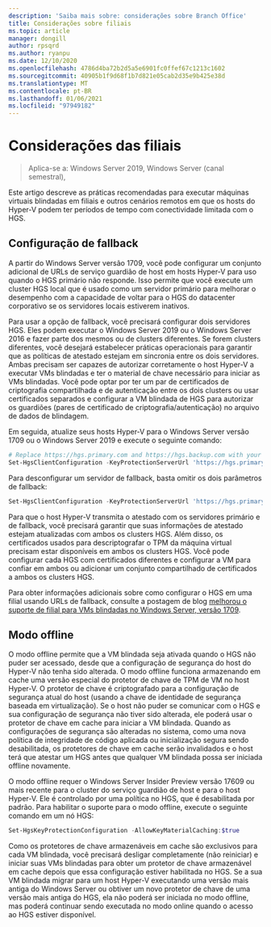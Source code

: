 ```yaml
---
description: 'Saiba mais sobre: considerações sobre Branch Office'
title: Considerações sobre filiais
ms.topic: article
manager: dongill
author: rpsqrd
ms.author: ryanpu
ms.date: 12/10/2020
ms.openlocfilehash: 4786d4ba72b2d5a5e6901fc0ffef67c1213c1602
ms.sourcegitcommit: 40905b1f9d68f1b7d821e05cab2d35e9b425e38d
ms.translationtype: MT
ms.contentlocale: pt-BR
ms.lasthandoff: 01/06/2021
ms.locfileid: "97949182"
---
```

# <a name="branch-office-considerations"></a>Considerações das filiais

> Aplica-se a: Windows Server 2019, Windows Server (canal semestral),

Este artigo descreve as práticas recomendadas para executar máquinas virtuais blindadas em filiais e outros cenários remotos em que os hosts do Hyper-V podem ter períodos de tempo com conectividade limitada com o HGS.

## <a name="fallback-configuration"></a>Configuração de fallback

A partir do Windows Server versão 1709, você pode configurar um conjunto adicional de URLs de serviço guardião de host em hosts Hyper-V para uso quando o HGS primário não responde.
Isso permite que você execute um cluster HGS local que é usado como um servidor primário para melhorar o desempenho com a capacidade de voltar para o HGS do datacenter corporativo se os servidores locais estiverem inativos.

Para usar a opção de fallback, você precisará configurar dois servidores HGS. Eles podem executar o Windows Server 2019 ou o Windows Server 2016 e fazer parte dos mesmos ou de clusters diferentes. Se forem clusters diferentes, você desejará estabelecer práticas operacionais para garantir que as políticas de atestado estejam em sincronia entre os dois servidores. Ambas precisam ser capazes de autorizar corretamente o host Hyper-V a executar VMs blindadas e ter o material de chave necessário para iniciar as VMs blindadas. Você pode optar por ter um par de certificados de criptografia compartilhada e de autenticação entre os dois clusters ou usar certificados separados e configurar a VM blindada de HGS para autorizar os guardiões (pares de certificado de criptografia/autenticação) no arquivo de dados de blindagem.

Em seguida, atualize seus hosts Hyper-V para o Windows Server versão 1709 ou o Windows Server 2019 e execute o seguinte comando:
```powershell
# Replace https://hgs.primary.com and https://hgs.backup.com with your own domain names and protocols
Set-HgsClientConfiguration -KeyProtectionServerUrl 'https://hgs.primary.com/KeyProtection' -AttestationServerUrl 'https://hgs.primary.com/Attestation' -FallbackKeyProtectionServerUrl 'https://hgs.backup.com/KeyProtection' -FallbackAttestationServerUrl 'https://hgs.backup.com/Attestation'
```

Para desconfigurar um servidor de fallback, basta omitir os dois parâmetros de fallback:
```powershell
Set-HgsClientConfiguration -KeyProtectionServerUrl 'https://hgs.primary.com/KeyProtection' -AttestationServerUrl 'https://hgs.primary.com/Attestation'
```

Para que o host Hyper-V transmita o atestado com os servidores primário e de fallback, você precisará garantir que suas informações de atestado estejam atualizadas com ambos os clusters HGS.
Além disso, os certificados usados para descriptografar o TPM da máquina virtual precisam estar disponíveis em ambos os clusters HGS.
Você pode configurar cada HGS com certificados diferentes e configurar a VM para confiar em ambos ou adicionar um conjunto compartilhado de certificados a ambos os clusters HGS.

Para obter informações adicionais sobre como configurar o HGS em uma filial usando URLs de fallback, consulte a postagem de blog [melhorou o suporte de filial para VMs blindadas no Windows Server, versão 1709](/archive/blogs/datacentersecurity/improved-branch-office-support-for-shielded-vms-in-windows-server-version-1709).


## <a name="offline-mode"></a>Modo offline

O modo offline permite que a VM blindada seja ativada quando o HGS não puder ser acessado, desde que a configuração de segurança do host do Hyper-V não tenha sido alterada.
O modo offline funciona armazenando em cache uma versão especial do protetor de chave de TPM de VM no host Hyper-V.
O protetor de chave é criptografado para a configuração de segurança atual do host (usando a chave de identidade de segurança baseada em virtualização).
Se o host não puder se comunicar com o HGS e sua configuração de segurança não tiver sido alterada, ele poderá usar o protetor de chave em cache para iniciar a VM blindada.
Quando as configurações de segurança são alteradas no sistema, como uma nova política de integridade de código aplicada ou inicialização segura sendo desabilitada, os protetores de chave em cache serão invalidados e o host terá que atestar um HGS antes que qualquer VM blindada possa ser iniciada offline novamente.

O modo offline requer o Windows Server Insider Preview versão 17609 ou mais recente para o cluster do serviço guardião de host e para o host Hyper-V.
Ele é controlado por uma política no HGS, que é desabilitada por padrão.
Para habilitar o suporte para o modo offline, execute o seguinte comando em um nó HGS:

```powershell
Set-HgsKeyProtectionConfiguration -AllowKeyMaterialCaching:$true
```

Como os protetores de chave armazenáveis em cache são exclusivos para cada VM blindada, você precisará desligar completamente (não reiniciar) e iniciar suas VMs blindadas para obter um protetor de chave armazenável em cache depois que essa configuração estiver habilitada no HGS.
Se a sua VM blindada migrar para um host Hyper-V executando uma versão mais antiga do Windows Server ou obtiver um novo protetor de chave de uma versão mais antiga do HGS, ela não poderá ser iniciada no modo offline, mas poderá continuar sendo executada no modo online quando o acesso ao HGS estiver disponível.
